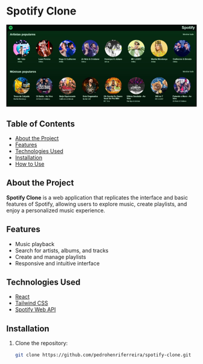 # Spotify Clone

![Capa do Projeto](capa.jpg)

## Table of Contents

- [About the Project](#about-the-project)
- [Features](#features)
- [Technologies Used](#technologies-used)
- [Installation](#installation)
- [How to Use](#how-to-use)

## About the Project

**Spotify Clone** is a web application that replicates the interface and basic features of Spotify, allowing users to explore music, create playlists, and enjoy a personalized music experience.

## Features

- Music playback
- Search for artists, albums, and tracks
- Create and manage playlists
- Responsive and intuitive interface

## Technologies Used

- [React](https://reactjs.org/)
- [Tailwind CSS](https://tailwindcss.com/)
- [Spotify Web API](https://developer.spotify.com/documentation/web-api/)

## Installation

1. Clone the repository:

   ```bash
   git clone https://github.com/pedrohenriferreira/spotify-clone.git
